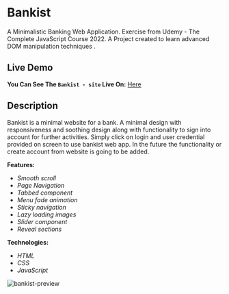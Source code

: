 # Bankist

A Minimalistic Banking Web Application.
Exercise from Udemy - The Complete JavaScript Course 2022.
A Project created to learn advanced DOM manipulation techniques .

## Live Demo

**You Can See The `Bankist - site` Live On:** [Here](https://dimitarmitev92.github.io/Bankist-site/)

## Description

Bankist is a minimal website for a bank. A minimal design with responsiveness and soothing design along with functionality to sign into account for further activities. Simply click on login and user credential provided on screen to use bankist web app. In the future the functionality or create account from website is going to be added.

**Features:**

-  _Smooth scroll_
-  _Page Navigation_
-  _Tabbed component_
-  _Menu fade animation_
-  _Sticky navigation_
-  _Lazy loading images_
-  _Slider component_
-  _Reveal sections_

**Technologies:**

- _HTML_
- _CSS_
- _JavaScript_

 ![bankist-preview](https://user-images.githubusercontent.com/73433189/111028014-b7d9f580-83eb-11eb-80d5-9cba92b20f75.gif)
